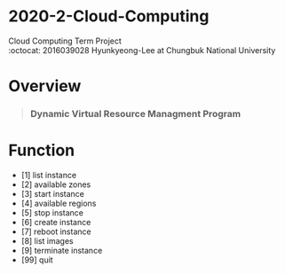 # 2020-2-Cloud-Computing
Cloud Computing Term Project      
:octocat: 2016039028 Hyunkyeong-Lee at Chungbuk National University

# Overview
> ### Dynamic Virtual Resource Managment Program

# Function
* [1] list instance              
* [2] available zones                  
* [3] start instance
* [4] available regions
* [5] stop instance
* [6] create instance
* [7] reboot instance
* [8] list images
* [9] terminate instance
* [99] quit
